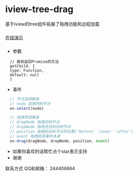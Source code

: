 # iview-tree-drag
基于iview的tree组件拓展了拖拽功能和远程加载

###
[在线演示](https://flywor.github.io/iview-tree-drag/dist/index.html " 在线演示")

###
* 参数
```
  // 接收返回Promise的方法
  getChild: {
  type: Function,
  default: null
  }
```

* 事件
```javascript
  // 节点选择触发
  // node 选择的树节点
  on-select(node)
```
```javascript
  // 拖拽完成触发
  // dragNode 拖拽的树节点
  // dropNode 拖拽至目标的树节点
  // position 拖拽到目标节点的位置('before' 'inner' 'after')
  // event 拖拽结束事件本身
  on-drag(dragNode, dropNode, position, event)
```

* 如果你喜欢的话帮忙点个star表示支持
* 谢谢

联系方式
QQ和邮箱： 244406664
